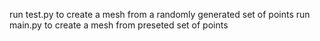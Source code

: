 run test.py to create a mesh from a randomly generated set of points
run main.py to create a mesh from preseted set of points
